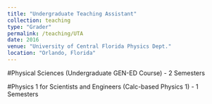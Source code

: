 ```yaml
---
title: "Undergraduate Teaching Assistant"
collection: teaching
type: "Grader"
permalink: /teaching/UTA
date: 2016
venue: "University of Central Florida Physics Dept."
location: "Orlando, Florida"
---
```


#Physical Sciences (Undergraduate GEN-ED Course) - 2 Semesters

#Physics 1 for Scientists and Engineers (Calc-based Physics 1) - 1 Semesters
